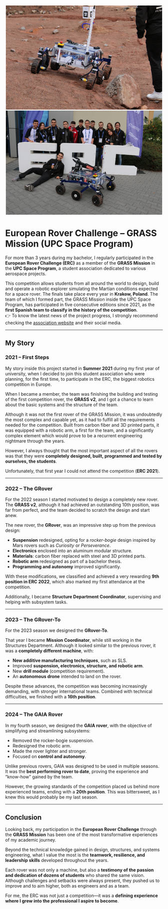 <p style="text-align:center;"><img src="images/GRover.JPG?raw=true" width="500"/>
<img src="images/ERC2022.JPG?raw=true" width="500"/></p>

# European Rover Challenge – GRASS Mission (UPC Space Program)

For more than 3 years during my bachelor, I regularly participated in the **European Rover Challenge (ERC)** as a member of the **GRASS Mission** in the **UPC Space Program**, a student association dedicated to various aerospace projects.

This competition allows students from all around the world to design, build and operate a robotic explorer simulating the Martian conditions expected for a space rover. The finals take place every year in **Krakow, Poland**. The team of which I formed part, the GRASS Mission inside the UPC Space Program, has participated in five consecutive editions since 2021, as the **first Spanish team to classify in the history of the competition**.  
👉 To know the latest news of the project progress, I strongly recommend checking the [association website](#) and their social media.

---

## My Story

### 2021 – First Steps
My story inside this project started in **Summer 2021** during my first year of university, when I decided to join this student association who were planning, for the first time, to participate in the ERC, the biggest robotics competition in Europe.  

When I became a member, the team was finishing the building and testing of the first competition rover, the **GRASS v2**, and I got a chance to learn about the basic systems and the structure of the team.  

Although it was not the first rover of the GRASS Mission, it was undoubtedly the most complex and capable yet, as it had to fulfill all the requirements needed for the competition. Built from carbon fiber and 3D printed parts, it was equipped with a robotic arm, a first for the team, and a significantly complex element which would prove to be a recurrent engineering nightmare through the years.  

However, I always thought that the most important aspect of all the rovers was that they were **completely designed, built, programmed and tested by ourselves, the students**.  

Unfortunately, that first year I could not attend the competition (**ERC 2021**).  

---

### 2022 – The GRover
For the 2022 season I started motivated to design a completely new rover. The **GRASS v2**, although it had achieved an outstanding 10th position, was far from perfect, and the team decided to scratch the design and start anew.  

The new rover, the **GRover**, was an impressive step up from the previous design:  
- **Suspension** redesigned, opting for a *rocker-bogie* design inspired by Mars rovers such as *Curiosity* or *Perseverance*.  
- **Electronics** enclosed into an aluminum modular structure.  
- **Materials**: carbon fiber replaced with steel and 3D printed parts.  
- **Robotic arm** redesigned as part of a bachelor thesis.  
- **Programming and autonomy** improved significantly.  

With these modifications, we classified and achieved a very rewarding **9th position in ERC 2022**, which also marked my first attendance at the competition.  

Additionally, I became **Structure Department Coordinator**, supervising and helping with subsystem tasks.  

---

### 2023 – The GRover-To
For the 2023 season we designed the **GRover-To**.  

That year I became **Mission Coordinator**, while still working in the Structures Department. Although it looked similar to the previous rover, it was a **completely different machine**, with:  
- **New additive manufacturing techniques**, such as SLS.  
- Improved **suspension, electronics, structure, and robotic arm**.  
- New **drill module** (competition requirement).  
- An **autonomous drone** intended to land on the rover.  

Despite these advances, the competition was becoming increasingly demanding, with stronger international teams. Combined with technical difficulties, we finished with a **16th position**.  

---

### 2024 – The GAIA Rover
In my fourth season, we designed the **GAIA rover**, with the objective of simplifying and streamlining subsystems:  
- Removed the rocker-bogie suspension.  
- Redesigned the robotic arm.  
- Made the rover lighter and stronger.  
- Focused on **control and autonomy**.  

Unlike previous rovers, GAIA was designed to be used in multiple seasons. It was the **best performing rover to date**, proving the experience and “know-how” gained by the team.  

However, the growing standards of the competition placed us behind more experienced teams, ending with a **20th position**. This was bittersweet, as I knew this would probably be my last season.  

---

## Conclusion
Looking back, my participation in the **European Rover Challenge** through the **GRASS Mission** has been one of the most transformative experiences of my academic journey.  

Beyond the technical knowledge gained in design, structures, and systems engineering, what I value the most is the **teamwork, resilience, and leadership skills** developed throughout the years.  

Each rover was not only a machine, but also a **testimony of the passion and dedication of dozens of students** who shared the same vision. Although challenges and setbacks were always present, they pushed us to improve and to aim higher, both as engineers and as a team.  

For me, the ERC was not just a competition—it was a **defining experience where I grew into the professional I aspire to become**.  


